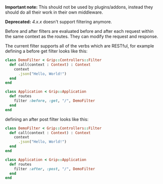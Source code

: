 **Important note:** This should not be used by plugins/addons, instead they should do all their work in their own middleware.

**Deprecated:** _4.x.x_ doesn't support filtering anymore.

Before and after filters are evaluated before and after each request within the same context as the routes. They can modify the request and response.

The current filter supports all of the verbs which are RESTful, for example defining a before get filter looks like this:

```ruby
class DemoFilter < Grip::Controllers::Filter
  def call(context : Context) : Context
    context
      .json("Hello, World!")
  end
end

class Application < Grip::Application
  def routes
    filter :before, :get, "/", DemoFilter
  end
end
```

defining an after post filter looks like this:

```ruby
class DemoFilter < Grip::Controllers::Filter
  def call(context : Context) : Context
    context
      .json("Hello, World!")
  end
end

class Application < Grip::Application
  def routes
    filter :after, :post, "/", DemoFilter
  end
end
```
